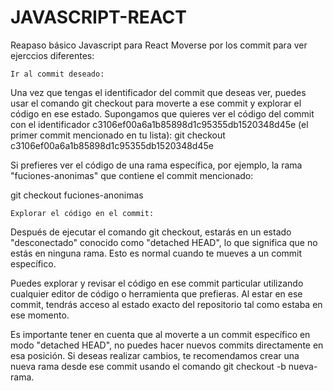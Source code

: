 # JAVASCRIPT-REACT
Reapaso básico Javascript para React
Moverse por los commit para ver ejerccios diferentes:

    Ir al commit deseado:

Una vez que tengas el identificador del commit que deseas ver,
puedes usar el comando git checkout para moverte a ese commit y
explorar el código en ese estado. Supongamos que quieres ver el
código del commit con el identificador c3106ef00a6a1b85898d1c95355db1520348d45e
(el primer commit mencionado en tu lista):
git checkout c3106ef00a6a1b85898d1c95355db1520348d45e

Si prefieres ver el código de una rama específica, 
por ejemplo, la rama "fuciones-anonimas" que contiene 
el commit mencionado:

git checkout fuciones-anonimas

    Explorar el código en el commit:

Después de ejecutar el comando git checkout, estarás en un estado
"desconectado" conocido como "detached HEAD", lo que significa que
no estás en ninguna rama. Esto es normal cuando te mueves a un commit específico.

Puedes explorar y revisar el código en ese commit particular 
utilizando cualquier editor de código o herramienta que prefieras.
Al estar en ese commit, tendrás acceso al estado exacto del 
repositorio tal como estaba en ese momento.

Es importante tener en cuenta que al moverte a un commit 
específico en modo "detached HEAD", no puedes hacer nuevos 
commits directamente en esa posición. Si deseas realizar cambios, 
te recomendamos crear una nueva rama desde ese commit usando el
comando git checkout -b nueva-rama.
